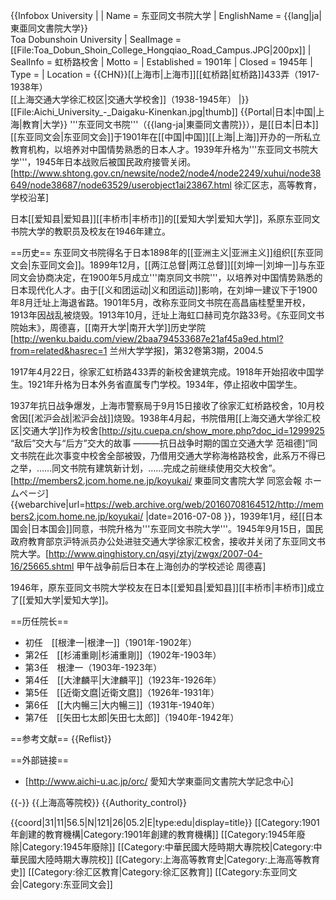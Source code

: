 {{Infobox University |
| Name = 东亚同文书院大学
| EnglishName = {{lang|ja|東亜同文書院大学}}<br>Toa Dobunshoin University
| SealImage = [[File:Toa_Dobun_Shoin_College_Hongqiao_Road_Campus.JPG|200px]]
| SealInfo = 虹桥路校舍
| Motto = 
| Established = 1901年
| Closed = 1945年
| Type = 
| Location = {{CHN}}[[上海市|上海市]][[虹桥路|虹桥路]]433弄（1917-1938年）<br>[[上海交通大学徐汇校区|交通大学校舍]]（1938-1945年）
|}}
[[File:Aichi_University_-_Daigaku-Kinenkan.jpg|thumb]]
{{Portal|日本|中国|上海|教育|大学}}
'''东亚同文书院'''（{{lang-ja|東亜同文書院}}），是[[日本|日本]][[东亚同文会|东亚同文会]]于1901年在[[中国|中国]][[上海|上海]]开办的一所私立教育机构，以培养对中国情势熟悉的日本人才。1939年升格为'''东亚同文书院大学'''，1945年日本战败后被国民政府接管关闭。<ref>[http://www.shtong.gov.cn/newsite/node2/node4/node2249/xuhui/node38649/node38687/node63529/userobject1ai23867.html 徐汇区志，高等教育，学校沿革]</ref>

日本[[爱知县|爱知县]][[丰桥市|丰桥市]]的[[爱知大学|爱知大学]]，系原东亚同文书院大学的教职员及校友在1946年建立。

==历史==
东亚同文书院得名于日本1898年的[[亚洲主义|亚洲主义]]组织[[东亚同文会|东亚同文会]]。1899年12月，[[两江总督|两江总督]][[刘坤一|刘坤一]]与东亚同文会协商决定，在1900年5月成立'''南京同文书院'''，以培养对中国情势熟悉的日本现代化人才。由于[[义和团运动|义和团运动]]影响，在刘坤一建议下于1900年8月迁址上海退省路。1901年5月，改称东亚同文书院在高昌庙桂墅里开校，1913年因战乱被烧毁。1913年10月，迁址上海虹口赫司克尔路33号。<ref>《东亚同文书院始末》，周德喜，[[南开大学|南开大学]]历史学院 [http://wenku.baidu.com/view/2baa794533687e21af45a9ed.html?from=related&hasrec=1 兰州大学学报]，第32卷第3期，2004.5</ref>

1917年4月22日，徐家汇虹桥路433弄的新校舍建筑完成。1918年开始招收中国学生。1921年升格为日本外务省直属专门学校。1934年，停止招收中国学生。

1937年抗日战争爆发，上海市警察局于9月15日接收了徐家汇虹桥路校舍，10月校舍因[[淞沪会战|淞沪会战]]烧毁。1938年4月起，书院借用[[上海交通大学徐汇校区|交通大学]]作为校舍<ref>[http://sjtu.cuepa.cn/show_more.php?doc_id=1299925 “敌后”交大与“后方”交大的故事 ———抗日战争时期的国立交通大学 范祖德]“同文书院在此次事变中校舍全部被毁，乃借用交通大学称海格路校舍，此系万不得已之举，……同文书院有建筑新计划，……完成之前继续使用交大校舍”。</ref><ref>[http://members2.jcom.home.ne.jp/koyukai/ 東亜同文書院大学 同窓会報 ホームページ] {{webarchive|url=https://web.archive.org/web/20160708164512/http://members2.jcom.home.ne.jp/koyukai/ |date=2016-07-08 }}</ref>，1939年1月，经[[日本国会|日本国会]]同意，书院升格为'''东亚同文书院大学'''。1945年9月15日，国民政府教育部京沪特派员办公处进驻交通大学徐家汇校舍，接收并关闭了东亚同文书院大学。<ref>[http://www.qinghistory.cn/qsyj/ztyj/zwgx/2007-04-16/25665.shtml 甲午战争前后日本在上海创办的学校述论 周德喜]</ref>

1946年，原东亚同文书院大学校友在日本[[爱知县|爱知县]][[丰桥市|丰桥市]]成立了[[爱知大学|爱知大学]]。

==历任院长==
* 初任　[[根津一|根津一]]（1901年-1902年）
* 第2任　[[杉浦重剛|杉浦重剛]]（1902年-1903年）
* 第3任　根津一（1903年-1923年）
* 第4任　[[大津麟平|大津麟平]]（1923年-1926年）
* 第5任　[[近衛文麿|近衛文麿]]（1926年-1931年）
* 第6任　[[大内暢三|大内暢三]]（1931年-1940年）
* 第7任　[[矢田七太郎|矢田七太郎]]（1940年-1942年）

==参考文献==
{{Reflist}}

==外部链接==
* [http://www.aichi-u.ac.jp/orc/ 愛知大学東亜同文書院大学記念中心]

{{-}}
{{上海高等院校}}
{{Authority_control}}

{{coord|31|11|56.5|N|121|26|05.2|E|type:edu|display=title}}
[[Category:1901年創建的教育機構|Category:1901年創建的教育機構]]
[[Category:1945年廢除|Category:1945年廢除]]
[[Category:中華民國大陸時期大專院校|Category:中華民國大陸時期大專院校]]
[[Category:上海高等教育史|Category:上海高等教育史]]
[[Category:徐汇区教育|Category:徐汇区教育]]
[[Category:东亚同文会|Category:东亚同文会]]